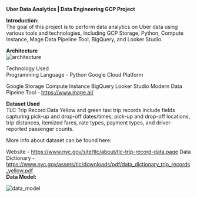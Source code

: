 <b>Uber Data Analytics | Data Engineering GCP Project </b>

<b>Introduction:</b>    
The goal of this project is to perform data analytics on Uber data using various tools and technologies, including GCP Storage, Python, Compute Instance, Mage Data Pipeline Tool, BigQuery, and Looker Studio.

<b>Architecture</b>    
![architecture](https://user-images.githubusercontent.com/35755621/235821702-de9e8321-c8fa-4f2e-986e-8e5f866e291c.jpg)



Technology Used  
Programming Language - Python
Google Cloud Platform

Google Storage
Compute Instance
BigQuery
Looker Studio
Modern Data Pipeine Tool - https://www.mage.ai/


<b>Dataset Used</b>      
TLC Trip Record Data Yellow and green taxi trip records include fields capturing pick-up and drop-off dates/times, pick-up and drop-off locations, trip distances, itemized fares, rate types, payment types, and driver-reported passenger counts.


More info about dataset can be found here:

Website - https://www.nyc.gov/site/tlc/about/tlc-trip-record-data.page
Data Dictionary - https://www.nyc.gov/assets/tlc/downloads/pdf/data_dictionary_trip_records_yellow.pdf  
<b> Data Model:</b>       

![data_model](https://user-images.githubusercontent.com/35755621/235821854-c4d96221-5e4f-4a06-8eb9-7d5440ebaeda.jpeg)

